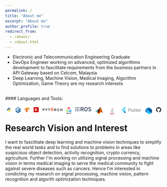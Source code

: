 ```yaml
---
permalink: /
title: "About me"
excerpt: "About me"
author_profile: true
redirect_from: 
  - /about/
  - /about.html
---
```


* Electronic and Telecommunication Engineering Graduate
* DevOps Engineer working on advanced, optimized algorithms development to fascilitate requirements from the business partners in API Gateway based on Celcom, Malaysia
* Deep Learning, Machine Vision, Medical Imaging, Algorithm Optimization, Game Theory are my research interests
<br />
#### Languages and Tools:

[<img align="left" alt="Python" src="tech.PNG" />]()


<br/>

Research Vision and Interest
======
I want to fascilitate deep learning and machine vision techniques to simplify the real world tasks and to find solutions to problems in areas like suspicious object detection, activity recognition, crypto currency, agriculture. Further I'm working on utilizing signal processing and machine vision in terms medical imaging to serve the medical community to fight against severe diseases such as cancers. Hence I'm interested in condicting my research on signal processing, machine vision, pattern recognition and algorith optimization techniques.  
